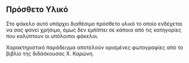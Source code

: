 ## Πρόσθετο Υλικό

Στο φάκελο αυτό υπάρχει διαθέσιμο πρόσθετο υλικό το οποίο ενδέχεται να σας φανεί χρήσιμο, όμως δεν εμπίπτει σε κάποια από τις κατηγορίες που καλύπτουν οι υπόλοιποι φάκελοι.

Χαρακτηριστικό παράδειγμα αποτελούν ορισμένες φωτογραφίες από το βιβλίο της διδάσκουσας Χ. Καρώνη.
